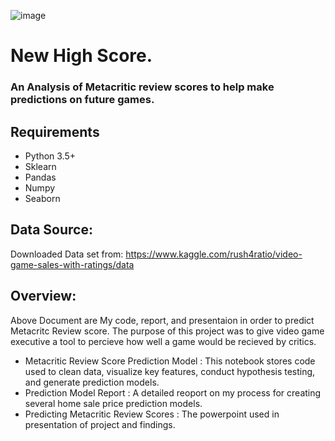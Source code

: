 ![image](http://vgrhq.com/wp-content/uploads/2014/04/metacritc.png)
# New High Score.
### An Analysis of Metacritic review scores to help make predictions on future games.
## Requirements
+ Python 3.5+
+ Sklearn
+ Pandas
+ Numpy
+ Seaborn

## Data Source:
Downloaded Data set from: https://www.kaggle.com/rush4ratio/video-game-sales-with-ratings/data

## Overview:
Above Document are My code, report, and presentaion in order to predict Metacritc Review score. The purpose of this project was to give video game executive a tool to percieve how well a game would be recieved by critics. 
+ Metacritic Review Score Prediction Model : This notebook stores code used to clean data, visualize key features, conduct hypothesis testing, and generate prediction models.
+ Prediction Model Report : A detailed reoport on my process for creating several home sale price prediction models.
+ Predicting Metacritic Review Scores : The powerpoint used in presentation of project and findings.


